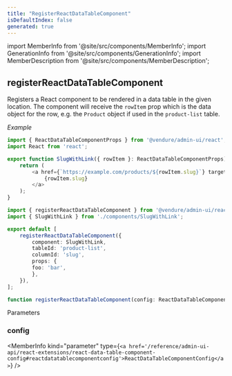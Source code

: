 ```yaml
---
title: "RegisterReactDataTableComponent"
isDefaultIndex: false
generated: true
---
```

<!-- This file was generated from the Vendure source. Do not modify. Instead, re-run the "docs:build" script -->
import MemberInfo from '@site/src/components/MemberInfo';
import GenerationInfo from '@site/src/components/GenerationInfo';
import MemberDescription from '@site/src/components/MemberDescription';


## registerReactDataTableComponent

<GenerationInfo sourceFile="packages/admin-ui/src/lib/react/src/register-react-data-table-component.ts" sourceLine="90" packageName="@vendure/admin-ui" />

Registers a React component to be rendered in a data table in the given location.
The component will receive the `rowItem` prop which is the data object for the row,
e.g. the `Product` object if used in the `product-list` table.

*Example*

```ts title="components/SlugWithLink.tsx"
import { ReactDataTableComponentProps } from '@vendure/admin-ui/react';
import React from 'react';

export function SlugWithLink({ rowItem }: ReactDataTableComponentProps) {
    return (
        <a href={`https://example.com/products/${rowItem.slug}`} target="_blank">
            {rowItem.slug}
        </a>
    );
}
```

```ts title="providers.ts"
import { registerReactDataTableComponent } from '@vendure/admin-ui/react';
import { SlugWithLink } from './components/SlugWithLink';

export default [
    registerReactDataTableComponent({
        component: SlugWithLink,
        tableId: 'product-list',
        columnId: 'slug',
        props: {
        foo: 'bar',
        },
    }),
];
```

```ts title="Signature"
function registerReactDataTableComponent(config: ReactDataTableComponentConfig): void
```
Parameters

### config

<MemberInfo kind="parameter" type={`<a href='/reference/admin-ui-api/react-extensions/react-data-table-component-config#reactdatatablecomponentconfig'>ReactDataTableComponentConfig</a>`} />

